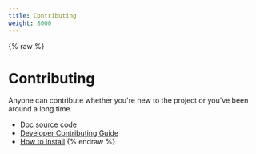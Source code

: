 ```yaml
---
title: Contributing
weight: 8000
---
```


{% raw %}
# Contributing

Anyone can contribute whether you're new to the project or you've been around a long time.

- [Doc source code](https://github.com/rash-sh/rash/tree/master/rash_book/src)
- [Developer Contributing Guide](https://github.com/rash-sh/rash/blob/master/CONTRIBUTING.md)
- [How to install](https://github.com/rash-sh/rash/blob/master/INSTALL.md)
{% endraw %}
